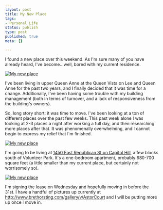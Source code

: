 ```yaml
--- 
layout: post
title: My New Place
tags: 
- Personal Life
status: publish
type: post
published: true
meta: {}

---
```

I found a new place over this weekend. As I'm sure many of you have already heard, I've become...well, bored with my current residence.

  <a href="http://www.brethorsting.com/gallery/v/AstorCourt/"><img border="0" src="http://www.brethorsting.com/gallery/d/199-2/AstorCourt+004.jpg" alt="My new place" /></a>

  I've been living in upper Queen Anne at the Queen Vista on Lee and Queen Anne for the past two years, and I finally decided that it was time for a change. Additionally, I've been having some trouble with my building management (both in terms of turnover, and a lack of responsiveness from the building's owners).

  So, long story short: it was time to move. I've been looking at a ton of different places over the past few weeks. This past week alone I was looking at 2-3 places a night after working a full day, and then researching more places after that. It was phenomenally overwhelming, and I cannot begin to express my relief that I'm finished.

  <a href="http://www.brethorsting.com/gallery/v/AstorCourt"><img border="0" src="http://www.brethorsting.com/gallery/d/189-2/AstorCourt+001.jpg" alt="My new place" /></a>

  I'm going to be living at <a href="http://virtualearth.msn.com/default.aspx?cp=47.623042|-122.313441&style=h&lvl=15&sp=adr.1450%20E%20Republican%20St%2C%20Seattle%2">1450 East Republican St on Capitol Hill</a>, a few blocks south of Volunteer Park. It's a one-bedroom apartment, probably 680-700 square feet (a little smaller than my current place, but certainly not worrisomely so).

  <a href="http://www.brethorsting.com/gallery/v/AstorCourt"><img border="0" src="http://www.brethorsting.com/gallery/d/193-2/AstorCourt+002.jpg" alt="My new place" /></a>

  I'm signing the lease on Wednesday and hopefully moving in before the 31st. I have a handful of pictures up currently at <a href="http://www.brethorsting.com/gallery/v/AstorCourt">http://www.brethorsting.com/gallery/v/AstorCourt</a> and I will be putting more up once I move in.
